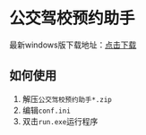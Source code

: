 # 公交驾校预约助手

最新windows版下载地址：[点击下载](https://github.com/xiehe/gjjx-zhushou/releases/download/v0.1/assistant_v0.1_win.zip)

## 如何使用
1. 解压`公交驾校预约助手*.zip`
2. 编辑`conf.ini`
3. 双击`run.exe`运行程序